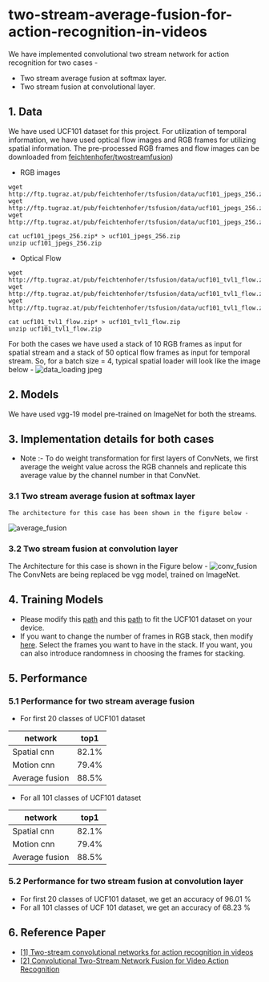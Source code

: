 # two-stream-average-fusion-for-action-recognition-in-videos
We have implemented convolutional two stream network for action recognition for two cases - 
  * Two stream average fusion at softmax layer.
  * Two stream fusion at convolutional layer.
## 1. Data
We have used UCF101 dataset for this project.
For utilization of temporal information, we have used optical flow images and RGB frames for utilizing spatial information.
The pre-processed RGB frames and flow images can be downloaded from [feichtenhofer/twostreamfusion](https://github.com/feichtenhofer/twostreamfusion))
  * RGB images
  ```
  wget http://ftp.tugraz.at/pub/feichtenhofer/tsfusion/data/ucf101_jpegs_256.zip.001
  wget http://ftp.tugraz.at/pub/feichtenhofer/tsfusion/data/ucf101_jpegs_256.zip.002
  wget http://ftp.tugraz.at/pub/feichtenhofer/tsfusion/data/ucf101_jpegs_256.zip.003
  
  cat ucf101_jpegs_256.zip* > ucf101_jpegs_256.zip
  unzip ucf101_jpegs_256.zip
  ```
  * Optical Flow
  ```
  wget http://ftp.tugraz.at/pub/feichtenhofer/tsfusion/data/ucf101_tvl1_flow.zip.001
  wget http://ftp.tugraz.at/pub/feichtenhofer/tsfusion/data/ucf101_tvl1_flow.zip.002
  wget http://ftp.tugraz.at/pub/feichtenhofer/tsfusion/data/ucf101_tvl1_flow.zip.003
  
  cat ucf101_tvl1_flow.zip* > ucf101_tvl1_flow.zip
  unzip ucf101_tvl1_flow.zip
  ```
For both the cases we have used a stack of 10 RGB frames as input for spatial stream and a stack of 50 optical flow frames as input for temporal stream.
So, for a batch size = 4, typical spatial loader will look like the image below - 
![data_loading jpeg](https://user-images.githubusercontent.com/37335834/40482183-7ea4b7f6-5f71-11e8-93c0-f0867537e107.jpeg)

## 2. Models
We have used vgg-19 model pre-trained on ImageNet for both the streams. 

## 3. Implementation details for both cases
  * Note :- To do weight transformation for first layers of ConvNets, we first average the weight value across the RGB channels and replicate this average value by the channel number in that ConvNet.
  ### 3.1 Two stream average fusion at softmax layer
    The architecture for this case has been shown in the figure below - 
![average_fusion](https://user-images.githubusercontent.com/37335834/40482038-f9e92a4c-5f70-11e8-8abe-db06eee3feb9.jpeg)
   

  ### 3.2 Two stream fusion at convolution layer
  The Architecture for this case is shown in the Figure below - 
![conv_fusion](https://user-images.githubusercontent.com/37335834/40482277-e704793a-5f71-11e8-8ae0-dc6b32bb58d9.jpeg)
  The ConvNets are being replaced be vgg model, trained on ImageNet. 
  
  ## 4. Training Models
  * Please modify this [path](https://github.com/tomar840/two-stream-average-fusion-for-action-recognition-in-videos/blob/master/average_fusion.py#L213) and this [path](https://github.com/tomar840/two-stream-average-fusion-for-action-recognition-in-videos/blob/master/conv_fusion.py#L206) to fit the UCF101 dataset on your device.
  * If you want to change the number of frames in RGB stack, then modify [here](https://github.com/tomar840/two-stream-average-fusion-for-action-recognition-in-videos/blob/master/dataloader/spatiotemporal_loader.py#L83). Select the frames you want to have in the stack. If you want, you can also introduce randomness in choosing the frames for stacking. 

## 5. Performance
 ### 5.1 Performance for two stream average fusion 
 * For first 20 classes of UCF101 dataset

 network      | top1  |
--------------|:-----:|
Spatial cnn   | 82.1% | 
Motion cnn    | 79.4% | 
Average fusion| 88.5% |

 * For all 101 classes of UCF101 dataset

 network      | top1  |
--------------|:-----:|
Spatial cnn   | 82.1% | 
Motion cnn    | 79.4% | 
Average fusion| 88.5% |

 ### 5.2 Performance for two stream fusion at convolution layer
 * For first 20 classes of UCF101 dataset, we get an accuracy of 96.01 % 
 * For all 101 classes of UCF 101 dataset, we get an accuracy of 68.23 % 

## 6. Reference Paper
*  [[1] Two-stream convolutional networks for action recognition in videos](http://papers.nips.cc/paper/5353-two-stream-convolutional)
*  [[2] Convolutional Two-Stream Network Fusion for Video Action Recognition](https://arxiv.org/pdf/1604.06573.pdf)


